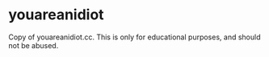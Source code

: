 # youareanidiot
Copy of youareanidiot.cc. This is only for educational purposes, and should not be abused.
